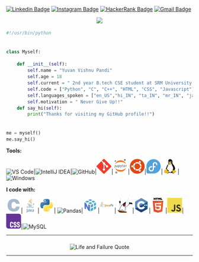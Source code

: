 [![Linkedin Badge](https://img.shields.io/badge/-LinkedIn-0e76a8?style=flat-square&logo=Linkedin&logoColor=white)](https://www.linkedin.com/in/yuvan-vishnu-pandi-1981ba329/) 
[![Instagram Badge](https://img.shields.io/badge/-Instagram-E4405F?style=flat-square&logo=Instagram&logoColor=white)](https://www.instagram.com/yuvvvnnnnn/)
[![HackerRank Badge](https://img.shields.io/badge/-HackerRank-2EC866?style=flat-square&logo=HackerRank&logoColor=white)](https://www.hackerrank.com/yuvanvishnupandi)
[![Gmail Badge](https://img.shields.io/badge/-Gmail-D14836?style=flat-square&logo=Gmail&logoColor=white)](mailto:yuvanvishnupandi@gmail.com)
<div align="center">
  <img src="https://readme-typing-svg.demolab.com?font=Inconsolata&weight=500&size=50&duration=4000&pause=300&color=FFA500&center=true&vCenter=true&multiline=true&repeat=false&random=false&width=800&height=100&lines=Hello+Guys!+I'm+Vishnu" />
</div>



```python
#!/usr/bin/python


class Myself:

    def __init__(self):
        self.name = "Yuvan Vishnu Pandi"
        self.age = 18
        self.current = " 2nd year B.tech CSE student at SRM University (KTR)"
        self.code = ["Python", "C", "C++", "HTML", "CSS", "Javascript"]
        self.languages_spoken = ["en_US","hi_IN", "ta_IN", "mr_IN", "ja_JP"]
        self.motivation = " Never Give Up!!" 
    def say_hi(self):
        print("Thanks for visiting my GitHub profile!!")


me = myself()
me.say_hi()
```
**Tools:**

<img title="VS Code" alt="VS Code" width="40px" src="https://img.icons8.com/fluent/48/000000/visual-studio-code-2019.png">|<img title="IntelliJ IDEA" alt="IntelliJ IDEA" width="40px" src="https://upload.wikimedia.org/wikipedia/commons/thumb/9/9c/IntelliJ_IDEA_Icon.svg/2048px-IntelliJ_IDEA_Icon.svg.png">|<img title="GitHub" alt="GitHub" width="40px" src="https://yt3.googleusercontent.com/PKRBxhCiGa8Y0vPmHa1E2cdjpLhUq2Pl-gESwP7kk2plGgxLdsbjyTd9VjcJwBMiY0HQ8bvx5Q=s900-c-k-c0x00ffffff-no-rj">|<img title="Git" alt="Git" width="40px" src="https://raw.githubusercontent.com/github/explore/master/topics/git/git.png">|<img title="Jupyter Notebook" alt="Jupyter" width="40px" src="https://raw.githubusercontent.com/github/explore/master/topics/jupyter-notebook/jupyter-notebook.png">|<img title="Ubuntu" alt="Ubuntu" width="40px" src="https://raw.githubusercontent.com/github/explore/master/topics/ubuntu/ubuntu.png">|<img title="Fedora" alt="Fedora" width="40px" src="https://raw.githubusercontent.com/github/explore/master/topics/fedora/fedora.png" />|<img title="Linux" alt="Linux" width="40px" src="https://raw.githubusercontent.com/github/explore/master/topics/linux/linux.png" />|<img title="Windows" alt="Windows" width="40px" src="https://macrosoft.store/img/ets_blog/post/6cf24b3977-image1.png">
<br>

**I code with:**

<img title="C" alt="C" width="40px" src="https://raw.githubusercontent.com/github/explore/master/topics/c/c.png" />|<img title="Java" alt="Java" width="40px" src="https://raw.githubusercontent.com/github/explore/master/topics/java/java.png" />|<img title="Python" alt="Python" width="40px" src="https://raw.githubusercontent.com/github/explore/master/topics/python/python.png" />| <img title="Pandas" alt="Pandas" width="40px" src="https://upload.wikimedia.org/wikipedia/commons/thumb/e/ed/Pandas_logo.svg/1200px-Pandas_logo.svg.png"/>|<img title="Numpy" alt="Numpy" width="40px" src="https://raw.githubusercontent.com/github/explore/master/topics/numpy/numpy.png" />|<img title="JavaFX" alt="JavaFX" width="40px" src="https://raw.githubusercontent.com/github/explore/master/topics/javafx/javafx.png" />| <img title="Swing" alt="Java Swing" width="40px" src="https://raw.githubusercontent.com/github/explore/master/topics/swing/swing.png" />|<img title="C++" alt="C++" width="40px" src="https://raw.githubusercontent.com/github/explore/master/topics/cpp/cpp.png" />|<img title="HTML" alt="HTML" width="40px" src="https://raw.githubusercontent.com/github/explore/master/topics/html/html.png" />|<img title="JavaScript" alt="JavaScript" width="40px" src="https://raw.githubusercontent.com/github/explore/master/topics/javascript/javascript.png" />|<img title="CSS" alt="CSS" width="40px" src="https://raw.githubusercontent.com/github/explore/master/topics/css/css.png" />|<img title="MySQL" alt="MySQL" width="40px" src="https://www.ovhcloud.com/sites/default/files/styles/large_screens_1x/public/2021-09/ECX-1909_Hero_MySQL_600x400%402x-1.png" />
<br>

<hr> <h3 align="left"></h3>
<p align="center"> <img src="https://quotes-github-readme.vercel.app/api?type=horizontal&quote=I%20have%20not%20failed.%20I've%20just%20found%2010,000%20ways%20that%20won't%20work.&author=Thomas%20A.%20Edison&theme=dark" alt="Life and Failure Quote" /> </p> <hr>

